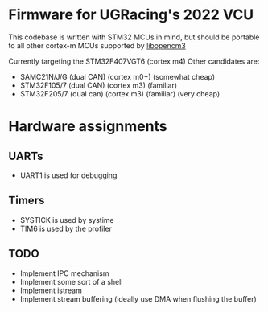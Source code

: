 # Firmware for UGRacing's 2022 VCU
This codebase is written with STM32 MCUs in mind, but should be portable to all other cortex-m MCUs supported by [libopencm3](https://github.com/libopencm3/libopencm3)

Currently targeting the STM32F407VGT6 (cortex m4)
Other candidates are:
- SAMC21N/J/G (dual CAN) (cortex m0+) (somewhat cheap)
- STM32F105/7 (dual CAN) (cortex m3) (familiar)
- STM32F205/7 (dual can) (cortex m3) (familiar) (very cheap)

# Hardware assignments

## UARTs
- UART1 is used for debugging
## Timers
- SYSTICK is used by systime
- TIM6 is used by the profiler
## TODO

- Implement IPC mechanism
- Implement some sort of a shell
- Implement istream
- Implement stream buffering (ideally use DMA when flushing the buffer)




